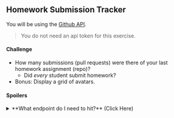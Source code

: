 ## Homework Submission Tracker

You will be using the [Github API](https://developer.github.com/v3/).

> You do not need an api token for this exercise.

#### Challenge
* How many submissions (pull requests) were there of your last homework assignment (repo)?
    - Did *every* student submit homework?
* Bonus: Display a grid of avatars.

#### Spoilers
<details>
<summary>**What endpoint do I need to hit?** (Click Here)</summary>
Use your class's github organization (e.g. `sf-wdi-30`) and the name of a specific homework repo (e.g. `problem-set-js-basics`):

`https://api.github.com/repos/sf-wdi-30/problem-set-js-basics/pulls`
</details>
